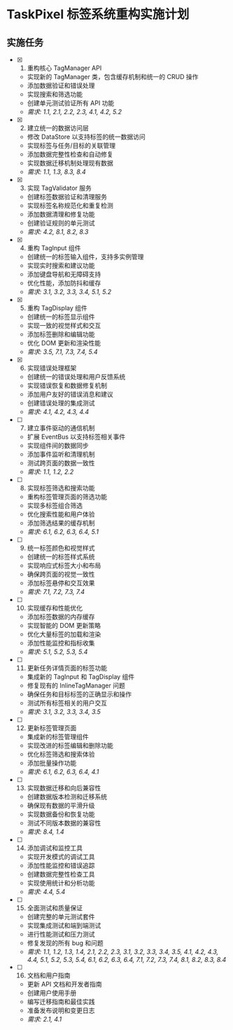 # TaskPixel 标签系统重构实施计划

## 实施任务

- [x] 1. 重构核心 TagManager API

  - 实现新的 TagManager 类，包含缓存机制和统一的 CRUD 操作
  - 添加数据验证和错误处理
  - 实现搜索和筛选功能
  - 创建单元测试验证所有 API 功能
  - _需求: 1.1, 2.1, 2.2, 2.3, 4.1, 4.2, 5.2_

- [x] 2. 建立统一的数据访问层

  - 修改 DataStore 以支持标签的统一数据访问
  - 实现标签与任务/目标的关联管理
  - 添加数据完整性检查和自动修复
  - 实现数据迁移机制处理现有数据
  - _需求: 1.1, 1.3, 8.3, 8.4_

- [x] 3. 实现 TagValidator 服务

  - 创建标签数据验证和清理服务
  - 实现标签名称规范化和重复检测
  - 添加数据清理和修复功能
  - 创建验证规则的单元测试
  - _需求: 4.2, 8.1, 8.2, 8.3_

- [x] 4. 重构 TagInput 组件

  - 创建统一的标签输入组件，支持多实例管理
  - 实现实时搜索和建议功能
  - 添加键盘导航和无障碍支持
  - 优化性能，添加防抖和缓存
  - _需求: 3.1, 3.2, 3.3, 3.4, 5.1, 5.2_

- [x] 5. 重构 TagDisplay 组件

  - 创建统一的标签显示组件
  - 实现一致的视觉样式和交互
  - 添加标签删除和编辑功能
  - 优化 DOM 更新和渲染性能
  - _需求: 3.5, 7.1, 7.3, 7.4, 5.4_

- [x] 6. 实现错误处理框架

  - 创建统一的错误处理和用户反馈系统
  - 实现错误恢复和数据修复机制
  - 添加用户友好的错误消息和建议
  - 创建错误处理的集成测试
  - _需求: 4.1, 4.2, 4.3, 4.4_

- [ ] 7. 建立事件驱动的通信机制

  - 扩展 EventBus 以支持标签相关事件
  - 实现组件间的数据同步
  - 添加事件监听和清理机制
  - 测试跨页面的数据一致性
  - _需求: 1.1, 1.2, 2.2_

- [ ] 8. 实现标签筛选和搜索功能

  - 重构标签管理页面的筛选功能
  - 实现多标签组合筛选
  - 优化搜索性能和用户体验
  - 添加筛选结果的缓存机制
  - _需求: 6.1, 6.2, 6.3, 6.4, 5.1_

- [ ] 9. 统一标签颜色和视觉样式

  - 创建统一的标签样式系统
  - 实现响应式标签大小和布局
  - 确保跨页面的视觉一致性
  - 添加标签悬停和交互效果
  - _需求: 7.1, 7.2, 7.3, 7.4_

- [ ] 10. 实现缓存和性能优化

  - 添加标签数据的内存缓存
  - 实现智能的 DOM 更新策略
  - 优化大量标签的加载和渲染
  - 添加性能监控和指标收集
  - _需求: 5.1, 5.2, 5.3, 5.4_

- [ ] 11. 更新任务详情页面的标签功能

  - 集成新的 TagInput 和 TagDisplay 组件
  - 修复现有的 InlineTagManager 问题
  - 确保任务和目标标签的正确显示和操作
  - 测试所有标签相关的用户交互
  - _需求: 3.1, 3.2, 3.3, 3.4, 3.5_

- [ ] 12. 更新标签管理页面

  - 集成新的标签管理组件
  - 实现改进的标签编辑和删除功能
  - 优化标签筛选和搜索体验
  - 添加批量操作功能
  - _需求: 6.1, 6.2, 6.3, 6.4, 4.1_

- [ ] 13. 实现数据迁移和向后兼容性

  - 创建数据版本检测和迁移系统
  - 确保现有数据的平滑升级
  - 实现数据备份和恢复功能
  - 测试不同版本数据的兼容性
  - _需求: 8.4, 1.4_

- [ ] 14. 添加调试和监控工具

  - 实现开发模式的调试工具
  - 添加性能监控和错误追踪
  - 创建数据完整性检查工具
  - 实现使用统计和分析功能
  - _需求: 4.4, 5.4_

- [ ] 15. 全面测试和质量保证

  - 创建完整的单元测试套件
  - 实现集成测试和端到端测试
  - 进行性能测试和压力测试
  - 修复发现的所有 bug 和问题
  - _需求: 1.1, 1.2, 1.3, 1.4, 2.1, 2.2, 2.3, 3.1, 3.2, 3.3, 3.4, 3.5, 4.1, 4.2, 4.3, 4.4, 5.1, 5.2, 5.3, 5.4, 6.1, 6.2, 6.3, 6.4, 7.1, 7.2, 7.3, 7.4, 8.1, 8.2, 8.3, 8.4_

- [ ] 16. 文档和用户指南
  - 更新 API 文档和开发者指南
  - 创建用户使用手册
  - 编写迁移指南和最佳实践
  - 准备发布说明和变更日志
  - _需求: 2.1, 4.1_
